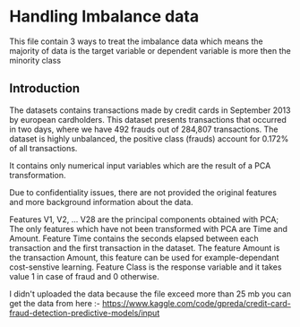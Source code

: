 # Handling Imbalance data 

This file contain 3 ways to treat the imbalance data which means the majority of data is the target variable or dependent variable is more then the minority class  

## Introduction
The datasets contains transactions made by credit cards in September 2013 by european cardholders. This dataset presents transactions that occurred in two days, where we have 492 frauds out of 284,807 transactions. The dataset is highly unbalanced, the positive class (frauds) account for 0.172% of all transactions.

It contains only numerical input variables which are the result of a PCA transformation.

Due to confidentiality issues, there are not provided the original features and more background information about the data.

Features V1, V2, ... V28 are the principal components obtained with PCA;
The only features which have not been transformed with PCA are Time and Amount. Feature Time contains the seconds elapsed between each transaction and the first transaction in the dataset. The feature Amount is the transaction Amount, this feature can be used for example-dependant cost-senstive learning.
Feature Class is the response variable and it takes value 1 in case of fraud and 0 otherwise.

I didn't uploaded the data because the file exceed more than 25 mb 
you can get the data from here :- https://www.kaggle.com/code/gpreda/credit-card-fraud-detection-predictive-models/input

